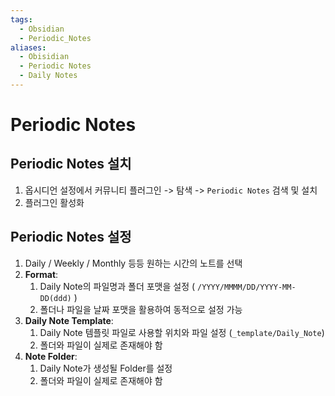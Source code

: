 ```yaml
---
tags:
  - Obsidian
  - Periodic_Notes
aliases:
  - Obisidian
  - Periodic Notes
  - Daily Notes
---
```

# Periodic Notes
## Periodic Notes 설치
1. 옵시디언 설정에서 커뮤니티 플러그인 -> 탐색 -> `Periodic Notes` 검색 및 설치
2. 플러그인 활성화

## Periodic Notes  설정
1. Daily / Weekly / Monthly 등등 원하는 시간의 노트를 선택
2. **Format**: 
	1. Daily Note의 파일명과 폴더 포맷을 설정 ( `/YYYY/MMMM/DD/YYYY-MM-DD(ddd)` )
	2. 폴더나 파일을 날짜 포맷을 활용하여 동적으로 설정 가능
3. **Daily Note Template**: 
	1. Daily Note 템플릿 파일로 사용할 위치와 파일 설정 (`_template/Daily_Note`)
	2. 폴더와 파일이 실제로 존재해야 함
4. **Note Folder**: 
	1. Daily Note가 생성될 Folder를 설정
	2. 폴더와 파일이 실제로 존재해야 함